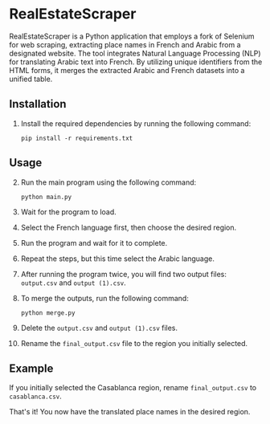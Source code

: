 # RealEstateScraper

RealEstateScraper is a Python application that employs a fork of Selenium for web scraping, extracting place names in French and Arabic from a designated website. The tool integrates Natural Language Processing (NLP) for translating Arabic text into French. By utilizing unique identifiers from the HTML forms, it merges the extracted Arabic and French datasets into a unified table.

## Installation

1. Install the required dependencies by running the following command:

   ```
   pip install -r requirements.txt
   ```

## Usage

2. Run the main program using the following command:

   ```
   python main.py
   ```

3. Wait for the program to load.

4. Select the French language first, then choose the desired region.

5. Run the program and wait for it to complete.

6. Repeat the steps, but this time select the Arabic language.

7. After running the program twice, you will find two output files: `output.csv` and `output (1).csv`.

8. To merge the outputs, run the following command:

   ```
   python merge.py
   ```

9. Delete the `output.csv` and `output (1).csv` files.

10. Rename the `final_output.csv` file to the region you initially selected.

## Example

If you initially selected the Casablanca region, rename `final_output.csv` to `casablanca.csv`.

That's it! You now have the translated place names in the desired region.
